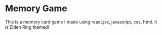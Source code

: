# Memory Game

This is a memory card game I made using react.jsx, javascript, css, html.
It is Elden Ring themed!
